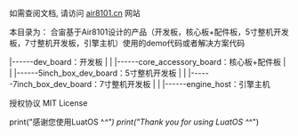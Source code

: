 如需查阅文档, 请访问 [air8101.cn](http://air8101.cn) 网站

本目录为：
合宙基于Air8101设计的产品（开发板，核心板+配件板，5寸整机开发板，7寸整机开发板，引擎主机）使用的demo代码或者解决方案代码

 |------dev_board：开发板
 |
 |
 |------core_accessory_board：核心板+配件板
 |
 |
 |------5inch_box_dev_board：5寸整机开发板
 |
 |
 |------7inch_box_dev_board：7寸整机开发板
 |
 |
 |------engine_host：引擎主机


授权协议
MIT License

print("感谢您使用LuatOS ^_^")
print("Thank you for using LuatOS ^_^")
